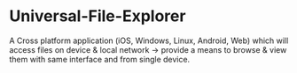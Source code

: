 # Universal-File-Explorer
A Cross platform application (iOS, Windows, Linux, Android, Web) which will access files on device &amp; local network -> provide a means to browse &amp; view them with same interface and from single device.
